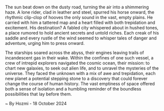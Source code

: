
The sun beat down on the dusty road, turning the air into a shimmering haze.  A lone rider, clad in leather and steel, spurred his horse onward, the rhythmic clip-clop of hooves the only sound in the vast, empty plains.  He carried with him a tattered map and a heart filled with both trepidation and excitement.  His destination? A fabled city whispered about in hushed tones, a place rumored to hold ancient secrets and untold riches.  Each creak of his saddle and every rustle of the wind seemed to whisper tales of danger and adventure, urging him to press onward.

The starships soared across the abyss, their engines leaving trails of incandescent gas in their wake.  Within the confines of one such vessel, a crew of intrepid explorers navigated the cosmic ocean, their mission: to chart new galaxies, to seek out alien life, and to unravel the mysteries of the universe.  They faced the unknown with a mix of awe and trepidation, each new planet a potential stepping stone to a discovery that could forever change the course of human history.  The vast emptiness of space offered both a sense of isolation and a humbling reminder of the boundless possibilities that lay before them. 

~ By Hozmi - 18 October 2024
